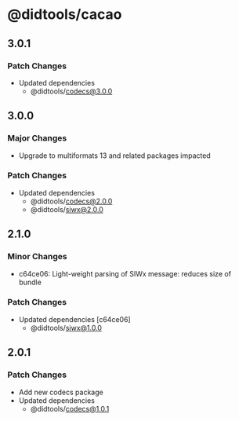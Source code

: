 # @didtools/cacao

## 3.0.1

### Patch Changes

- Updated dependencies
  - @didtools/codecs@3.0.0

## 3.0.0

### Major Changes

- Upgrade to multiformats 13 and related packages impacted

### Patch Changes

- Updated dependencies
  - @didtools/codecs@2.0.0
  - @didtools/siwx@2.0.0

## 2.1.0

### Minor Changes

- c64ce06: Light-weight parsing of SIWx message: reduces size of bundle

### Patch Changes

- Updated dependencies [c64ce06]
  - @didtools/siwx@1.0.0

## 2.0.1

### Patch Changes

- Add new codecs package
- Updated dependencies
  - @didtools/codecs@1.0.1
